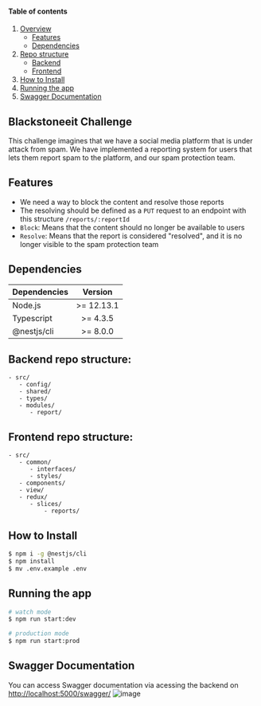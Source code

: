 #### Table of contents

1. [Overview](#blackstoneeit-challenge)
   - [Features](#features)
   - [Dependencies](#dependencies)
2. [Repo structure](#backend-repo-structure)
   -  [Backend](#backend-repo-structure)
   -  [Frontend](#frontend-repo-structure)
3. [How to Install](#how-to-install)
4. [Running the app](#running-the-app)
5. [Swagger Documentation](#swagger-documentation)

## Blackstoneeit Challenge

This challenge imagines that we have a social media platform that is under attack from spam.
We have implemented a reporting system for users that lets them report spam to the platform, and our spam protection team.

## Features

- We need a way to block the content and resolve those reports
- The resolving should be defined as a ```PUT``` request to an endpoint with this structure ```/reports/:reportId```
- ```Block```: Means that the content should no longer be available to users
- ```Resolve```: Means that the report is considered "resolved", and it is no longer visible to the spam protection team

## Dependencies

| Dependencies |  Version   |
| :----------- | :--------: |
| Node.js      | >= 12.13.1 |
| Typescript   |  >= 4.3.5  |
| @nestjs/cli  |  >= 8.0.0  |

## Backend repo structure:

```
- src/
   - config/
   - shared/
   - types/
   - modules/
      - report/
```

## Frontend repo structure:

```
- src/
   - common/
      - interfaces/
      - styles/
   - components/
   - view/
   - redux/
      - slices/
          - reports/
```

## How to Install

```bash
$ npm i -g @nestjs/cli
$ npm install
$ mv .env.example .env
```

## Running the app

```bash
# watch mode
$ npm run start:dev

# production mode
$ npm run start:prod
```

## Swagger Documentation

You can access Swagger documentation via acessing the backend on [http://localhost:5000/swagger/](http://localhost:5000/swagger/)
![image](https://user-images.githubusercontent.com/32979588/133153792-0ba40f89-ff8a-47bc-9887-ce1b78a8a6ce.png)


